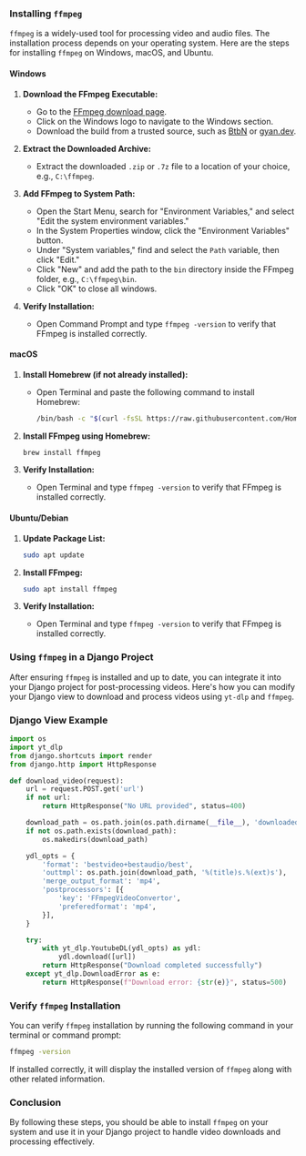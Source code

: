 ### Installing `ffmpeg`

`ffmpeg` is a widely-used tool for processing video and audio files. The installation process depends on your operating system. Here are the steps for installing `ffmpeg` on Windows, macOS, and Ubuntu.

#### Windows

1. **Download the FFmpeg Executable:**
   - Go to the [FFmpeg download page](https://ffmpeg.org/download.html).
   - Click on the Windows logo to navigate to the Windows section.
   - Download the build from a trusted source, such as [BtbN](https://github.com/BtbN/FFmpeg-Builds/releases) or [gyan.dev](https://www.gyan.dev/ffmpeg/builds/).

2. **Extract the Downloaded Archive:**
   - Extract the downloaded `.zip` or `.7z` file to a location of your choice, e.g., `C:\ffmpeg`.

3. **Add FFmpeg to System Path:**
   - Open the Start Menu, search for "Environment Variables," and select "Edit the system environment variables."
   - In the System Properties window, click the "Environment Variables" button.
   - Under "System variables," find and select the `Path` variable, then click "Edit."
   - Click "New" and add the path to the `bin` directory inside the FFmpeg folder, e.g., `C:\ffmpeg\bin`.
   - Click "OK" to close all windows.

4. **Verify Installation:**
   - Open Command Prompt and type `ffmpeg -version` to verify that FFmpeg is installed correctly.

#### macOS

1. **Install Homebrew (if not already installed):**
   - Open Terminal and paste the following command to install Homebrew:
     ```sh
     /bin/bash -c "$(curl -fsSL https://raw.githubusercontent.com/Homebrew/install/HEAD/install.sh)"
     ```

2. **Install FFmpeg using Homebrew:**
   ```sh
   brew install ffmpeg
   ```

3. **Verify Installation:**
   - Open Terminal and type `ffmpeg -version` to verify that FFmpeg is installed correctly.

#### Ubuntu/Debian

1. **Update Package List:**
   ```sh
   sudo apt update
   ```

2. **Install FFmpeg:**
   ```sh
   sudo apt install ffmpeg
   ```

3. **Verify Installation:**
   - Open Terminal and type `ffmpeg -version` to verify that FFmpeg is installed correctly.

### Using `ffmpeg` in a Django Project

After ensuring `ffmpeg` is installed and up to date, you can integrate it into your Django project for post-processing videos. Here's how you can modify your Django view to download and process videos using `yt-dlp` and `ffmpeg`.

### Django View Example

```python
import os
import yt_dlp
from django.shortcuts import render
from django.http import HttpResponse

def download_video(request):
    url = request.POST.get('url')
    if not url:
        return HttpResponse("No URL provided", status=400)

    download_path = os.path.join(os.path.dirname(__file__), 'downloaded_videos')
    if not os.path.exists(download_path):
        os.makedirs(download_path)

    ydl_opts = {
        'format': 'bestvideo+bestaudio/best',
        'outtmpl': os.path.join(download_path, '%(title)s.%(ext)s'),
        'merge_output_format': 'mp4',
        'postprocessors': [{
            'key': 'FFmpegVideoConvertor',
            'preferedformat': 'mp4',
        }],
    }

    try:
        with yt_dlp.YoutubeDL(ydl_opts) as ydl:
            ydl.download([url])
        return HttpResponse("Download completed successfully")
    except yt_dlp.DownloadError as e:
        return HttpResponse(f"Download error: {str(e)}", status=500)
```

### Verify `ffmpeg` Installation

You can verify `ffmpeg` installation by running the following command in your terminal or command prompt:

```sh
ffmpeg -version
```

If installed correctly, it will display the installed version of `ffmpeg` along with other related information.

### Conclusion

By following these steps, you should be able to install `ffmpeg` on your system and use it in your Django project to handle video downloads and processing effectively.
